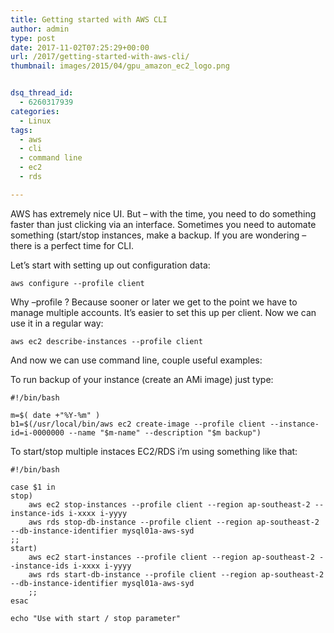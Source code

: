 ```yaml
---
title: Getting started with AWS CLI
author: admin
type: post
date: 2017-11-02T07:25:29+00:00
url: /2017/getting-started-with-aws-cli/
thumbnail: images/2015/04/gpu_amazon_ec2_logo.png


dsq_thread_id:
  - 6260317939
categories:
  - Linux
tags:
  - aws
  - cli
  - command line
  - ec2
  - rds

---
```

AWS has extremely nice UI. But &#8211; with the time, you need to do something faster than just clicking via an interface. Sometimes you need to automate something (start/stop instances, make a backup. If you are wondering &#8211; there is a perfect time for CLI.

<!--more-->

  
Let&#8217;s start with setting up out configuration data:

`aws configure --profile client`

Why &#8211;profile ? Because sooner or later we get to the point we have to manage multiple accounts. It&#8217;s easier to set this up per client. Now we can use it in a regular way:

`aws ec2 describe-instances --profile client`

And now we can use command line, couple useful examples:

To run backup of your instance (create an AMi image) just type:

```SHELL
#!/bin/bash

m=$( date +"%Y-%m" )
b1=$(/usr/local/bin/aws ec2 create-image --profile client --instance-id=i-0000000 --name "$m-name" --description "$m backup")
```

To start/stop multiple instaces EC2/RDS i&#8217;m using something like that:

```SHELL
#!/bin/bash

case $1 in
stop)
	aws ec2 stop-instances --profile client --region ap-southeast-2 --instance-ids i-xxxx i-yyyy
	aws rds stop-db-instance --profile client --region ap-southeast-2 --db-instance-identifier mysql01a-aws-syd
;;
start)
	aws ec2 start-instances --profile client --region ap-southeast-2 --instance-ids i-xxxx i-yyyy
	aws rds start-db-instance --profile client --region ap-southeast-2 --db-instance-identifier mysql01a-aws-syd
	;;
esac

echo "Use with start / stop parameter"
```
